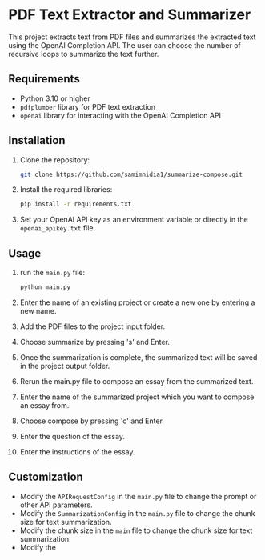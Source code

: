 # PDF Text Extractor and Summarizer

This project extracts text from PDF files and summarizes the extracted text using the OpenAI Completion API. The user can choose the number of recursive loops to summarize the text further.

## Requirements

- Python 3.10 or higher
- `pdfplumber` library for PDF text extraction
- `openai` library for interacting with the OpenAI Completion API

## Installation

1. Clone the repository:

    ```bash
    git clone https://github.com/samimhidia1/summarize-compose.git
    ```
   
2. Install the required libraries:

    ```bash
    pip install -r requirements.txt
    ```
3. Set your OpenAI API key as an environment variable or directly in the `openai_apikey.txt` file.

## Usage

1. run the `main.py` file:

    ```bash
    python main.py
    ```

2. Enter the name of an existing project or create a new one by entering a new name.

3. Add the PDF files to the project input folder.

4. Choose summarize by pressing 's' and Enter.

5. Once the summarization is complete, the summarized text will be saved in the project output folder.

6. Rerun the main.py file to compose an essay from the summarized text.

7. Enter the name of the summarized project which you want to compose an essay from.

8. Choose compose by pressing 'c' and Enter.

9. Enter the question of the essay.

10. Enter the instructions of the essay.

## Customization

- Modify the `APIRequestConfig` in the `main.py` file to change the prompt or other API parameters.
- Modify the `SummarizationConfig` in the `main.py` file to change the chunk size for text summarization.
- Modify the chunk size in the `main` file to change the chunk size for text summarization.
- Modify the 